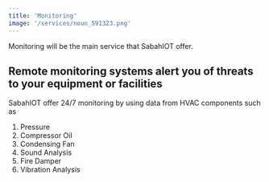 ```yaml
---
title: 'Monitoring'
image: '/services/noun_591323.png'
---
```

Monitoring will be the main service that SabahIOT offer. 

## Remote monitoring systems alert you of threats to your equipment or facilities

SabahIOT offer 24/7 monitoring by using data from HVAC components such as
1. Pressure
2. Compressor Oil
3. Condensing Fan
4. Sound Analysis
5. Fire Damper
6. Vibration Analysis